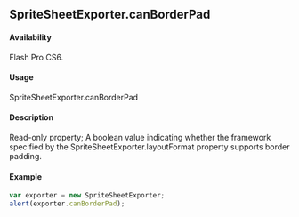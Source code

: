 ## SpriteSheetExporter.canBorderPad

#### Availability

Flash Pro CS6.

#### Usage

SpriteSheetExporter.canBorderPad

#### Description

Read-only property; A boolean value indicating whether the framework specified by the
SpriteSheetExporter.layoutFormat property supports border padding.

#### Example

```javascript
var exporter = new SpriteSheetExporter; 
alert(exporter.canBorderPad);

```